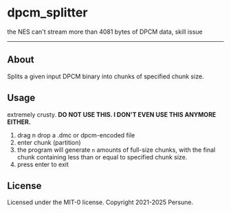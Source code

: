 # dpcm_splitter

the NES can't stream more than 4081 bytes of DPCM data, skill issue

---

## About

Splits a given input DPCM binary into chunks of specified chunk size.

## Usage

extremely crusty. **DO NOT USE THIS. I DON'T EVEN USE THIS ANYMORE EITHER.**

1. drag n drop a .dmc or dpcm-encoded file
2. enter chunk (partition)
3. the program will generate `n` amounts of full-size chunks, with the final chunk containing less than or equal to specified chunk size.
4. press enter to exit

## License

Licensed under the MIT-0 license.
Copyright 2021-2025 Persune.
